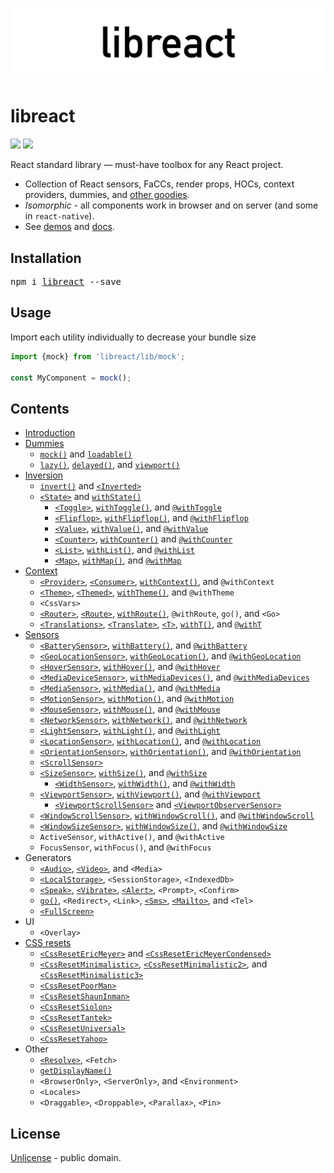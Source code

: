 ![libreact logo](./docs/libreact.png)

# libreact

[![][npm-badge]][npm-url] [![][travis-badge]][travis-url]

React standard library &mdash; must-have toolbox for any React project.

  - Collection of React sensors, FaCCs, render props, HOCs, context providers, dummies, and [other goodies](#contents).
  - *Isomorphic* - all components work in browser and on server (and some in `react-native`).
  - See [demos](https://mailonline.github.io/libreact/) and [docs](#contents).

## Installation

<pre>
npm i <a href="https://www.npmjs.com/package/libreact">libreact</a> --save
</pre>

## Usage

Import each utility individually to decrease your bundle size

```js
import {mock} from 'libreact/lib/mock';

const MyComponent = mock();
```

## Contents

  - [Introduction](./docs/Introduction.md)
  - [Dummies](./docs/Dummies.md)
     - [`mock()`](./docs/mock.md) and [`loadable()`](./docs/loadable.md)
     - [`lazy()`](./docs/lazy.md), [`delayed()`](./docs/delayed.md), and [`viewport()`](./docs/viewport.md)
  - [Inversion](./docs/Inversion.md)
     - [`invert()`](./docs/invert.md) and [`<Inverted>`](./docs/invert.md#inverted)
     - [`<State>`](./docs/State.md) and [`withState()`](./docs/State.md#withstate-hoc)
        - [`<Toggle>`](./docs/Toggle.md), [`withToggle()`](./docs/Toggle.md#withtoggle-hoc), and [`@withToggle`](./docs/Toggle.md#withtoggle-decorator)
        - [`<Flipflop>`](./docs/Flipflop.md), [`withFlipflop()`](./docs/Flipflop.md#withflipflop-hoc), and [`@withFlipflop`](./docs/Flipflop.md#withflipflop-decorator)
        - [`<Value>`](./docs/Value.md), [`withValue()`](./docs/Value.md#withvalue-hoc), and [`@withValue`](./docs/Value.md#withvalue-decorator)
        - [`<Counter>`](./docs/Counter.md), [`withCounter()`](./docs/Counter.md#withcounter-hoc) and [`@withCounter`](./docs/Counter.md#withcounter-decorator)
        - [`<List>`](./docs/List.md), [`withList()`](./docs/List.md#withlist-hoc), and [`@withList`](./docs/List.md#withlist-decorator)
        - [`<Map>`](./docs/Map.md), [`withMap()`](./docs/Map.md#withmap-hoc), and [`@withMap`](./docs/Map.md#withmap-decorator)
  - [Context](./docs/Context2.md)
     - [`<Provider>`](./docs/Provider.md#provider), [`<Consumer>`](./docs/Provider.md#consumer), [`withContext()`](./docs/Provider.md#withcontext), and `@withContext`
     - [`<Theme>`](./docs/theme.md#theme), [`<Themed>`](./docs/theme.md#themed), [`withTheme()`](./docs/theme.md#withtheme), and `@withTheme`
     - `<CssVars>`
     - [`<Router>`](./docs/route.md#router), [`<Route>`](./docs/route.md#route), [`withRoute()`](./docs/route.md#withroute), `@withRoute`, `go()`, and `<Go>`
     - [`<Translations>`](./docs/translate.md#translations), [`<Translate>`](./docs/translate.md#translate-or-t), [`<T>`](./docs/translate.md#translate-or-t), [`withT()`](./docs/translate.md#witht-hoc), and [`@withT`](./docs/translate.md#witht-decorator)
  - [Sensors](./docs/Sensors.md)
     - [`<BatterySensor>`](./docs/BatterySensor.md), [`withBattery()`](./docs/BatterySensor.md#withbattery), and [`@withBattery`](./docs/BatterySensor.md#withbattery-1)
     - [`<GeoLocationSensor>`](./docs/GeoLocationSensor.md), [`withGeoLocation()`](./docs/GeoLocationSensor.md#withgeolocation-hoc), and [`@withGeoLocation`](./docs/GeoLocationSensor.md#withgeolocation-decorator)
     - [`<HoverSensor>`](./docs/HoverSensor.md), [`withHover()`](./docs/HoverSensor.md#withhover-hoc), and [`@withHover`](./docs/HoverSensor.md#withhover-decorator)
     - [`<MediaDeviceSensor>`](./docs/MediaDeviceSensor.md), [`withMediaDevices()`](./docs/MediaDeviceSensor.md#withmediadevices), and [`@withMediaDevices`](./docs/MediaDeviceSensor.md#withmediadevices-1)
     - [`<MediaSensor>`](./docs/MediaSensor.md), [`withMedia()`](./docs/MediaSensor.md#withmedia), and [`@withMedia`](./docs/MediaSensor.md#withmedia-1)
     - [`<MotionSensor>`](./docs/MotionSensor.md), [`withMotion()`](./docs/MotionSensor.md#withmotion-hoc), and [`@withMotion`](./docs/MotionSensor.md#withmotion-decorator)
     - [`<MouseSensor>`](./docs/MouseSensor.md), [`withMouse()`](./docs/MouseSensor.md#withmouse-hoc), and [`@withMouse`](./docs/MouseSensor.md#withmouse-decorator)
     - [`<NetworkSensor>`](./docs/NetworkSensor.md), [`withNetwork()`](./docs/NetworkSensor.md#withnetwork-hoc), and [`@withNetwork`](./docs/NetworkSensor.md#withnetwork-decorator)
     - [`<LightSensor>`](./docs/LightSensor.md), [`withLight()`](./docs/LightSensor.md#withlight-hoc), and [`@withLight`](./docs/LightSensor.md#withlight-decorator)
     - [`<LocationSensor>`](./docs/LocationSensor.md), [`withLocation()`](./docs/LocationSensor.md#withlocation-hoc), and [`@withLocation`](./docs/LocationSensor.md#withlocation-decora)
     - [`<OrientationSensor>`](./docs/OrientationSensor.md), [`withOrientation()`](./docs/OrientationSensor.md#withorientation-hoc), and [`@withOrientation`](./docs/OrientationSensor.md#withorientation-decorator)
     - [`<ScrollSensor>`](./docs/ScrollSensor.md)
     - [`<SizeSensor>`](./docs/SizeSensor.md), [`withSize()`](./docs/SizeSensor.md#withsize-hoc), and [`@withSize`](./docs/SizeSensor.md#withsize-decorator)
        - [`<WidthSensor>`](./docs/WidthSensor.md), [`withWidth()`](./docs/WidthSensor.md#withwidth-hoc-and-withwidth-decorator), and [`@withWidth`](./docs/WidthSensor.md#withwidth-hoc-and-withwidth-decorator)
     - [`<ViewportSensor>`](./docs/ViewportSensor.md), [`withViewport()`](./docs/ViewportSensor.md#withviewport-hoc), and [`@withViewport`](./docs/ViewportSensor.md#withviewport-decorator)
        - [`<ViewportScrollSensor>`](./docs/ViewportSensor.md#viewportscrollsensor) and [`<ViewportObserverSensor>`](./docs/ViewportSensor.md#viewportobserversensor)
     - [`<WindowScrollSensor>`](./docs/WindowScrollSensor.md), [`withWindowScroll()`](./docs/WindowScrollSensor.md#withwindowscroll-hoc), and [`@withWindowScroll`](./docs/WindowScrollSensor.md#withwindowscroll-decorator)
     - [`<WindowSizeSensor>`](./docs/WindowSizeSensor.md), [`withWindowSize()`](./docs/WindowSizeSensor.md#withwindowsize-hoc), and [`@withWindowSize`](./docs/WindowSizeSensor.md#withwindowsize-decorator)
     - `ActiveSensor`, `withActive()`, and `@withActive`
     - `FocusSensor`, `withFocus()`, and `@withFocus`
  - Generators
     - [`<Audio>`](./docs/Audio.md), [`<Video>`](./docs/Video.md), and `<Media>`
     - [`<LocalStorage>`](./docs/LocalStorage.md), `<SessionStorage>`, `<IndexedDb>`
     - [`<Speak>`](./docs/Speak.md), [`<Vibrate>`](./docs/Vibrate.md), [`<Alert>`](./docs/Alert.md), `<Prompt>`, `<Confirm>`
     - [`go()`](./docs/route.md#go), `<Redirect>`, `<Link>`, [`<Sms>`](./docs/Sms.md), [`<Mailto>`](./docs/Mailto.md), and `<Tel>`
     - [`<FullScreen>`](./docs/FullScreen.md)
  - UI
     - `<Overlay>`
  - [CSS resets](./docs/CSS-resets.md)
     - [`<CssResetEricMeyer>`](./docs/reset/CssResetEricMeyer.md) and [`<CssResetEricMeyerCondensed>`](./docs/reset/CssResetEricMeyerCondensed.md)
     - [`<CssResetMinimalistic>`](./docs/reset/CssResetMinimalistic.md), [`<CssResetMinimalistic2>`](./docs/reset/CssResetMinimalistic2.md), and [`<CssResetMinimalistic3>`](./docs/reset/CssResetMinimalistic3.md)
     - [`<CssResetPoorMan>`](./docs/reset/CssResetPoorMan.md)
     - [`<CssResetShaunInman>`](./docs/reset/CssResetShaunInman.md)
     - [`<CssResetSiolon>`](./docs/reset/CssResetSiolon.md)
     - [`<CssResetTantek>`](./docs/reset/CssResetTantek.md)
     - [`<CssResetUniversal>`](./docs/reset/CssResetUniversal.md)
     - [`<CssResetYahoo>`](./docs/reset/CssResetYahoo.md)
  - Other
     - [`<Resolve>`](./docs/Resolve.md), `<Fetch>`
     - [`getDisplayName()`](./docs/getDisplayName.md)
     - `<BrowserOnly>`, `<ServerOnly>`, and `<Environment>`
     - `<Locales>`
     - `<Draggable>`, `<Droppable>`, `<Parallax>`, `<Pin>`


## License

[Unlicense](./LICENSE) - public domain.


[npm-url]: https://www.npmjs.com/package/libreact
[npm-badge]: https://img.shields.io/npm/v/libreact.svg
[travis-url]: https://travis-ci.org/MailOnline/libreact
[travis-badge]: https://travis-ci.org/MailOnline/libreact.svg?branch=master
